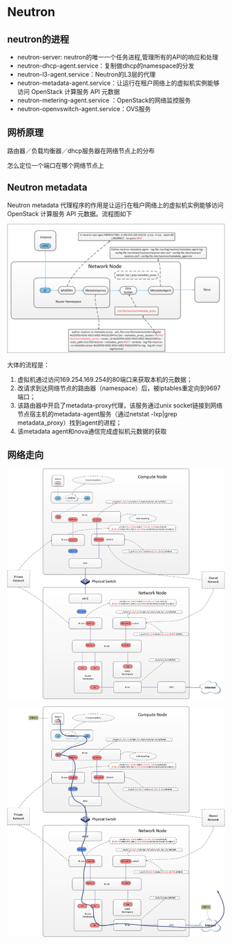 # Neutron

## neutron的进程

* neutron-server: neutron的唯一一个任务进程,管理所有的API的响应和处理
* neutron-dhcp-agent.service：复制做dhcp的namespace的分发
* neutron-l3-agent.service：Neutron的L3层的代理
* neutron-metadata-agent.service：让运行在租户网络上的虚拟机实例能够访问 OpenStack 计算服务 API 元数据
* neutron-metering-agent.service ：OpenStack的网络监控服务  
* neutron-openvswitch-agent.service：OVS服务

## 网桥原理

路由器／负载均衡器／dhcp服务器在网络节点上的分布

怎么定位一个端口在哪个网络节点上

## Neutron metadata

Neutron metadata 代理程序的作用是让运行在租户网络上的虚拟机实例能够访问 OpenStack 计算服务 API 元数据。流程图如下

![](/assets/neutron-metadata.png)

大体的流程是：

1. 虚拟机通过访问169.254.169.254的80端口来获取本机的元数据；
2. 改请求到达网络节点的路由器（namespace）后，被iptables重定向到9697端口；
3. 该路由器中开启了metadata-proxy代理，该服务通过unix socket链接到网络节点宿主机的metadata-agent服务（通过netstat -lxp\|grep metadata\_proxy）找到agent的进程；
4. 该metadata agent和nova通信完成虚拟机元数据的获取

## 网络走向

![](/assets/neutron-net1.png)

![](/assets/neutron-net2.png)

